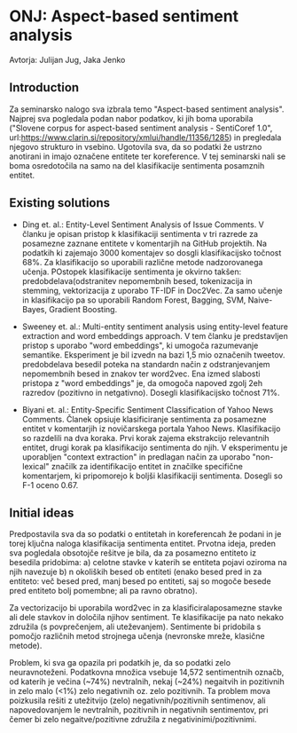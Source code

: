 # ONJ: Aspect-based sentiment analysis
Avtorja: Julijan Jug, Jaka Jenko

## Introduction
Za seminarsko nalogo sva izbrala temo "Aspect-based sentiment analysis". Najprej sva pogledala podan nabor podatkov, ki jih boma uporabila ("Slovene corpus for aspect-based sentiment analysis - SentiCoref 1.0", url:https://www.clarin.si/repository/xmlui/handle/11356/1285) in pregledala njegovo strukturo in vsebino. Ugotovila sva, da so podatki že ustrzno anotirani in imajo označene entitete ter koreference. V tej seminarski nali se boma osredotočila na samo na del klasifikacije sentimenta posamznih entitet.

## Existing solutions
- Ding et. al.: Entity-Level Sentiment Analysis of Issue Comments. V članku je opisan pristop k klasifikaciji sentimenta v tri razrede za posamezne zaznane entitete v komentarjih na GitHub projektih. Na podatkih ki zajemajo 3000 komentajev so dosgli klasifikacijsko točnost 68%. Za klasifikacijo so uporabili različne metode nadzorovanega učenja. POstopek klasifikacije sentimenta je okvirno takšen: predobdelava(odstranitev nepomembnih besed, tokenizacija in stemming, vektorizacija z uporabo TF-IDF in Doc2Vec. Za samo učenje in klasifikacijo pa so uporabili Random Forest, Bagging, SVM, Naive-Bayes, Gradient Boosting. 

- Sweeney et. al.: Multi-entity sentiment analysis using entity-level feature extraction and
word embeddings approach. V tem članku je predstavljen pristop s uporabo "word embeddings", ki umogoča razumevanje semantike. Eksperiment je bil izvedn na bazi 1,5 mio označenih tweetov. predobdelava besedil poteka na standardn način z odstranjevanjem nepomembnih besed in znakov ter word2vec. Ena izmed slabosti pristopa z "word embeddings" je, da omogoča napoved zgolj 2eh razredov (pozitivno in netgativno). Dosegli klasifikacijsko točnost 71%.

- Biyani et. al.: Entity-Specific Sentiment Classification of Yahoo News Comments. Članek opsiuje klasificiranje sentimenta za posamezne entitet v komentarjih iz novičarskega portala Yahoo News. Klasifikacijo so razdelili na dva koraka. Prvi korak zajema ekstrakcijo relevantnih entitet, drugi korak pa klasifikacijo sentimenta do njih. V eksperimentu je uporabljen "context extraction" in predlagan način za uporabo "non-lexical" značilk za identifikacijo entitet in značilke specifične komentarjem, ki pripomorejo k boljši klasifikaciji sentimenta. Dosegli so F-1 oceno 0.67.

## Initial ideas
Predpostavila sva da so podatki o entitetah in koreferencah že podani in je torej ključna naloga klasifikacija sentimenta entitet.
Prvotna ideja, preden sva pogledala obsotojče rešitve je bila, da za posamezno entiteto iz besedila pridobima:
a) celotne stavke v katerih se entiteta pojavi oziroma na njih navezuje
b) n okoliških besed ob entiteti (enako besed pred in za entiteto: več besed pred, manj besed po entiteti, saj so mogoče besede pred entiteto bolj pomembne; ali pa ravno obratno).

Za vectorizacijo bi uporabila word2vec in za klasificiralaposamezne stavke ali dele stavkov in določila njihov sentiment. Te klasifikacije pa nato nekako združila (s povprečenjem, ali uteževanjem). Sentimente bi pridobila s pomočjo različnih metod strojnega učenja (nevronske mreže, klasične metode).

Problem, ki sva ga opazila pri podatkih je, da so podatki zelo neuravnoteženi. Podatkovna množica vsebuje 14,572 sentimentnih označb, od katerih je večina (~74%) nevtralnih, nekaj (~24%) negaitvih in pozitivnih in zelo malo (<1%) zelo negativnih oz. zelo pozitivnih. Ta problem mova poizkusila rešiti z utežitvijo (zelo) negativnih/pozitivnih sentimenov, ali napovedovanjem le nevtralnih, pozitivnih in negativnih sentimentov, pri čemer bi zelo negaitve/pozitivne združila z negativinimi/pozitivnimi.
